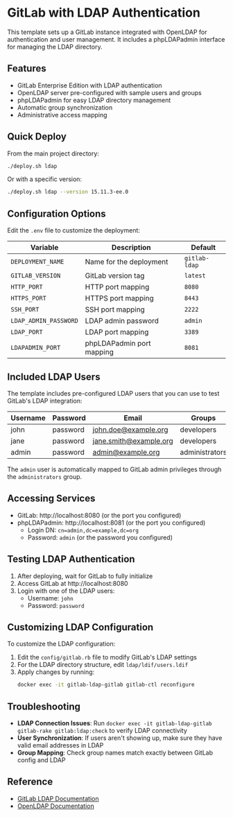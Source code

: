 # GitLab with LDAP Authentication

This template sets up a GitLab instance integrated with OpenLDAP for authentication and user management. It includes a phpLDAPadmin interface for managing the LDAP directory.

## Features

- GitLab Enterprise Edition with LDAP authentication
- OpenLDAP server pre-configured with sample users and groups
- phpLDAPadmin for easy LDAP directory management
- Automatic group synchronization
- Administrative access mapping

## Quick Deploy

From the main project directory:

```bash
./deploy.sh ldap
```

Or with a specific version:

```bash
./deploy.sh ldap --version 15.11.3-ee.0
```

## Configuration Options

Edit the `.env` file to customize the deployment:

| Variable | Description | Default |
|----------|-------------|---------|
| `DEPLOYMENT_NAME` | Name for the deployment | `gitlab-ldap` |
| `GITLAB_VERSION` | GitLab version tag | `latest` |
| `HTTP_PORT` | HTTP port mapping | `8080` |
| `HTTPS_PORT` | HTTPS port mapping | `8443` |
| `SSH_PORT` | SSH port mapping | `2222` |
| `LDAP_ADMIN_PASSWORD` | LDAP admin password | `admin` |
| `LDAP_PORT` | LDAP port mapping | `3389` |
| `LDAPADMIN_PORT` | phpLDAPadmin port mapping | `8081` |

## Included LDAP Users

The template includes pre-configured LDAP users that you can use to test GitLab's LDAP integration:

| Username | Password | Email | Groups |
|----------|----------|-------|--------|
| john | password | john.doe@example.org | developers |
| jane | password | jane.smith@example.org | developers |
| admin | password | admin@example.org | administrators |

The `admin` user is automatically mapped to GitLab admin privileges through the `administrators` group.

## Accessing Services

- GitLab: http://localhost:8080 (or the port you configured)
- phpLDAPadmin: http://localhost:8081 (or the port you configured)
  - Login DN: `cn=admin,dc=example,dc=org`
  - Password: `admin` (or the password you configured)

## Testing LDAP Authentication

1. After deploying, wait for GitLab to fully initialize
2. Access GitLab at http://localhost:8080
3. Login with one of the LDAP users:
   - Username: `john`
   - Password: `password`

## Customizing LDAP Configuration

To customize the LDAP configuration:

1. Edit the `config/gitlab.rb` file to modify GitLab's LDAP settings
2. For the LDAP directory structure, edit `ldap/ldif/users.ldif`
3. Apply changes by running:
   ```bash
   docker exec -it gitlab-ldap-gitlab gitlab-ctl reconfigure
   ```

## Troubleshooting

- **LDAP Connection Issues**: Run `docker exec -it gitlab-ldap-gitlab gitlab-rake gitlab:ldap:check` to verify LDAP connectivity
- **User Synchronization**: If users aren't showing up, make sure they have valid email addresses in LDAP
- **Group Mapping**: Check group names match exactly between GitLab config and LDAP

## Reference

- [GitLab LDAP Documentation](https://docs.gitlab.com/ee/administration/auth/ldap/index.html)
- [OpenLDAP Documentation](https://www.openldap.org/doc/)